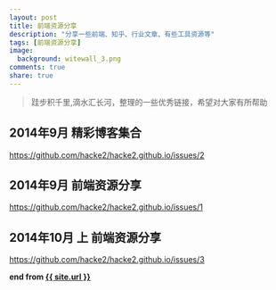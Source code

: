 ```yaml
---
layout: post
title: 前端资源分享
description: "分享一些前端、知乎、行业文章、有些工具资源等"
tags: [前端资源分享]
image:
  background: witewall_3.png
comments: true
share: true
---
```


>跬步积千里,滴水汇长河，整理的一些优秀链接，希望对大家有所帮助

## 2014年9月 精彩博客集合

<a href="https://github.com/hacke2/hacke2.github.io/issues/2" target="_blank">
	https://github.com/hacke2/hacke2.github.io/issues/2
</a>

## 2014年9月 前端资源分享

<a href="https://github.com/hacke2/hacke2.github.io/issues/1" target="_blank">
https://github.com/hacke2/hacke2.github.io/issues/1
</a>

## 2014年10月 上 前端资源分享

<a href="https://github.com/hacke2/hacke2.github.io/issues/3" target="_blank">
https://github.com/hacke2/hacke2.github.io/issues/3
</a>

<strong>end from <a href="{{ site.url }}"> {{ site.url }}</a></strong>